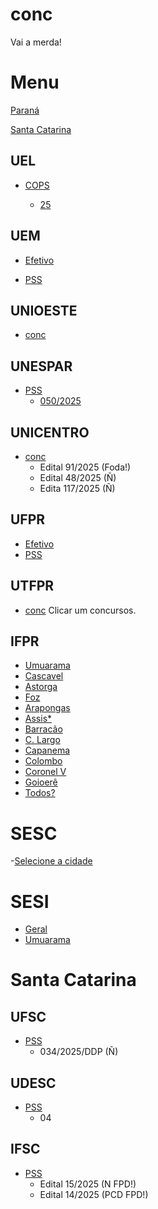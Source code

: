 # conc
Vai a merda!

# Menu
[Paraná](https://github.com/rafauem/conc/#UEL)

[Santa Catarina](https://github.com/rafauem/conc/#UFSC)

## UEL
- [COPS](https://www.cops.uel.br/)

  - [25](https://www.cops.uel.br/v2/Selecao/DetalharSelecao/Selecao/367)

## UEM
- [Efetivo](https://prh.uem.br/res/concurso-publico-docente-novo)
  
- [PSS](https://prh.uem.br/res/em-andamento-docentes)
  
## UNIOESTE
- [conc](https://concursos.unioeste.br/)


## UNESPAR
- [PSS](https://progesp.unespar.edu.br/menu-principal/concursos-publicos)
  - [050/2025](https://progesp.unespar.edu.br/menu-principal/concursos-publicos/concurso-publico/edital-n-050-2025-cpps)

## UNICENTRO
- [conc](https://www2.unicentro.br/concursos/)
  - Edital 91/2025 (Foda!) 
  - Edital 48/2025 (Ñ)
  - Edita 117/2025 (Ñ)

## UFPR
- [Efetivo](https://progepe.ufpr.br/a/concursos/docente/concursos_publicos/concursos.html)
- [PSS](https://progepe.ufpr.br/a/concursos/docente/concursos_publicos/testes_seletivos.html)
 

## UTFPR
- [conc](https://www.utfpr.edu.br/editais) Clicar um concursos.

## IFPR
- [Umuarama](https://ifpr.edu.br/umuarama/concursos/professor-substituto/pss-2025/)
- [Cascavel](https://ifpr.edu.br/cascavel/pss-4/)
- [Astorga](https://ifpr.edu.br/astorga/menu-principal/concursos-e-processos-seletivos/)
- [Foz](https://ifpr.edu.br/foz-do-iguacu/pss-professor-substituto/)
- [Arapongas](https://ifpr.edu.br/arapongas/institucional/processos-seletivos/)
- [Assis*](https://ifpr.edu.br/assis-chateaubriand/menu-institucional/gt-pessoas/editais/concursos/)
- [Barracão](https://ifpr.edu.br/barracao/institucional/docinstitucional/concursos-e-processos-seletivos/)
- [C. Largo](https://ifpr.edu.br/campo-largo/concursos-processos-seletivos/pss-professor-substituto/)
- [Capanema](https://ifpr.edu.br/capanema/docinstitucional/editais/)
- [Colombo](https://ifpr.edu.br/colombo/editais-e-portarias/)
- [Coronel V](https://ifpr.edu.br/coronel-vivida/documentos-institucionais/editais/)
- [Goioerê](https://ifpr.edu.br/goioere/docinstitucional/processo-seletivo-pss-professor-substituto/)
- [Todos?](https://ifpr.edu.br/trabalhe-no-ifpr/processo-seletivo-simplificado/professor-substituto/professor-substituto-2025/)

# SESC
-[Selecione a cidade](https://www.sescpr.com.br/trabalhe-conosco/)

# SESI
- [Geral](https://app.jobconvo.com/pt-br/careers/sistema-fiep/35ad6a0f-51a9-4b5f-b1fe-154124819dfd/)
- [Umuarama](https://app.jobconvo.com/pt-br/careers/sistema-fiep/35ad6a0f-51a9-4b5f-b1fe-154124819dfd/?title=&state=PR&city=UMUARAMA&department=)

# Santa Catarina

## UFSC
- [PSS](https://concursos.ufsc.br/)
  - 034/2025/DDP (Ñ)

## UDESC
- [PSS](https://www.udesc.br/concursospublicos/processoseletivos/2025)
  - 04

## IFSC
- [PSS](https://www.ifsc.edu.br/contratacao-de-professores)
  - Edital 15/2025 (N FPD!)
  - Edital 14/2025 (PCD FPD!)
